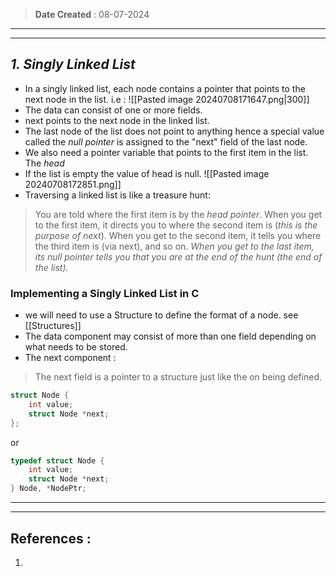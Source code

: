  >**Date Created** : 08-07-2024
--- 
---
## _1. Singly Linked List_
- In a singly linked list, each node contains a pointer that points to the next node in the list. i.e :
![[Pasted image 20240708171647.png|300]]
- The data can consist of one or more fields.
- next points to the next node in the linked list.
- The last node of the list does not point to anything hence a special value called the _null pointer_ is assigned to the "next" field of the last node.
- We also need a pointer variable that points to the first item in the list. The _head_
- If the list is empty the value of head is null.
![[Pasted image 20240708172851.png]]
- Traversing a linked list is like a treasure hunt:
>You are told where the first item is by the _head pointer_. When you get to the first item, it directs you to where the second item is (_this is the purpose of next_). When you get to the second item, it tells you where the third item is (via next), and so on. _When you get to the last item, its null pointer tells you that you are at the end of the hunt (the end of the list)._
### Implementing a Singly Linked List in C
- we will need to use a Structure to define the format of a node. see [[Structures]]
- The data component may consist of more than one field depending on what needs to be stored.
- The next component : 
> The next field is a pointer to a structure just like the on being defined.
```C
struct Node {
	int value;
	struct Node *next;
};
```
or
```C
typedef struct Node {
	int value;
	struct Node *next;
} Node, *NodePtr;
```
---
---
## References :
1. 